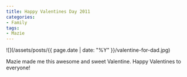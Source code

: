 ```yaml
---
title: Happy Valentines Day 2011
categories:
- Family
tags:
- Mazie
---
```


![](/assets/posts/{{ page.date | date: "%Y" }}/valentine-for-dad.jpg)
  



Mazie made me this awesome and sweet Valentine. Happy Valentines to everyone!
